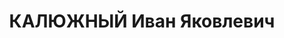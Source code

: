 ---
title: КАЛЮЖНЫЙ Иван Яковлевич
description: "1903 г.р., урож. г.Миллерово АЧК, русский, гр СССР, соц. происх. из\
  \ рабочих, член КПСС с 1925, жит. г.Миллерово, зав. горвнуторга г.Миллерово. \n\
  \  Арестован 15.08.1937г. за участие в контрреволюционной организации, по ст. 58-7-10-11\
  \ УК РСФСР. \n  Осуждён 16.12.1937г. ВК Верховного суда СССР по ст.58-7-8-11 УК\
  \ РСФСР к расстрелу. Приговор приведён в исполнение 16.12.1937г. в г.Ростове-на-Дону.\
  \ 20.03.1958 г. ВК Верховного суда СССР дело в отношении Калюжного И.Я. производством\
  \ прекращено, за отсутствием состава преступления."
---
